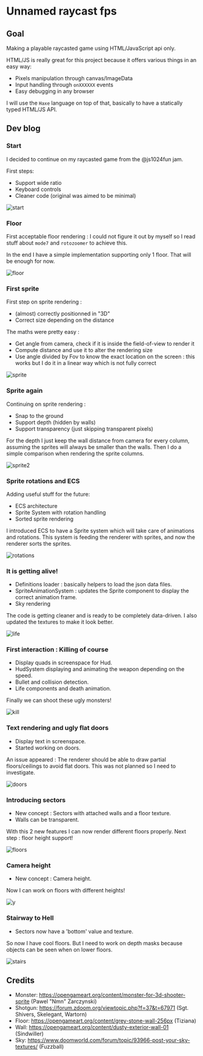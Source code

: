 # Unnamed raycast fps

## Goal

Making a playable raycasted game using HTML/JavaScript api only.

HTML/JS is really great for this project because it offers various things in an easy way:
  * Pixels manipulation through canvas/ImageData
  * Input handling through `onXXXXXX` events
  * Easy debugging in any browser

I will use the `Haxe` language on top of that, basically to have a statically typed HTML/JS API.

## Dev blog

### Start

I decided to continue on my raycasted game from the @js1024fun jam.

First steps:
 * Support wide ratio
 * Keyboard controls
 * Cleaner code (original was aimed to be minimal)

![start](https://github.com/gogoprog/raycastfps/raw/master/res/rfps-start.png)

### Floor

First acceptable floor rendering : I could not figure it out by myself so I read stuff about `mode7` and `rotozoomer` to achieve this.

In the end I have a simple implementation supporting only 1 floor. That will be enough for now.

![floor](https://github.com/gogoprog/raycastfps/raw/master/res/rfps-floor.gif)

### First sprite

First step on sprite rendering :
  * (almost) correctly positionned in "3D"
  * Correct size depending on the distance

The maths were pretty easy :
  * Get angle from camera, check if it is inside the field-of-view to render it
  * Compute distance and use it to alter the rendering size
  * Use angle divided by Fov to know the exact location on the screen : this works but I do it in a linear way which is not fully correct


![sprite](https://github.com/gogoprog/raycastfps/raw/master/res/rfps-sprite.gif)

### Sprite again

Continuing on sprite rendering :
  * Snap to the ground
  * Support depth (hidden by walls)
  * Support transparency (just skipping transparent pixels)

For the depth I just keep the wall distance from camera for every column, assuming the sprites will always be smaller than the walls. Then I do a simple comparison when rendering the sprite columns.

![sprite2](https://github.com/gogoprog/raycastfps/raw/master/res/rfps-sprite2.gif)


### Sprite rotations and ECS

Adding useful stuff for the future:
  * ECS architecture
  * Sprite System with rotation handling
  * Sorted sprite rendering

I introduced ECS to have a Sprite system which will take care of animations and rotations. This system is feeding the renderer with sprites, and now the renderer sorts the sprites.

![rotations](https://github.com/gogoprog/raycastfps/raw/master/res/rfps-rotations.gif)

### It is getting alive!

  * Definitions loader : basically helpers to load the json data files.
  * SpriteAnimationSystem : updates the Sprite component to display the correct animation frame.
  * Sky rendering

The code is getting cleaner and is ready to be completely data-driven. I also updated the textures to make it look better.

![life](https://github.com/gogoprog/raycastfps/raw/master/res/rfps-life.gif)

### First interaction : Killing of course

  * Display quads in screenspace for Hud.
  * HudSystem displaying and animating the weapon depending on the speed.
  * Bullet and collision detection.
  * Life components and death animation.

Finally we can shoot these ugly monsters!

![kill](https://github.com/gogoprog/raycastfps/raw/master/res/rfps-kill.gif)

### Text rendering and ugly flat doors

  * Display text in screenspace.
  * Started working on doors.

 An issue appeared : The renderer should be able to draw partial floors/ceilings to avoid flat doors.
 This was not planned so I need to investigate.

![doors](https://github.com/gogoprog/raycastfps/raw/master/res/rfps-doors.gif)

### Introducing sectors

  * New concept : Sectors with attached walls and a floor texture.
  * Walls can be transparent.

  With this 2 new features I can now render different floors properly. Next step : floor height support!

![floors](https://github.com/gogoprog/raycastfps/raw/master/res/rfps-floors.gif)

### Camera height

  * New concept : Camera height.

  Now I can work on floors with different heights!

![y](https://github.com/gogoprog/raycastfps/raw/master/res/rfps-y.gif)

### Stairway to Hell

  * Sectors now have a 'bottom' value and texture.

  So now I have cool floors. But I need to work on depth masks because objects can be seen when on lower floors.


![stairs](https://github.com/gogoprog/raycastfps/raw/master/res/rfps-stairs.gif)


## Credits

  * Monster: https://opengameart.org/content/monster-for-3d-shooter-sprite (Pawel "Nmn" Zarczynski)
  * Shotgun: https://forum.zdoom.org/viewtopic.php?f=37&t=67971 (Sgt. Shivers, Skelegant, Wartorn)
  * Floor: https://opengameart.org/content/grey-stone-wall-256px (Tiziana)
  * Wall: https://opengameart.org/content/dusty-exterior-wall-01 (Sindwiller)
  * Sky: https://www.doomworld.com/forum/topic/93966-post-your-sky-textures/ (Fuzzball)

